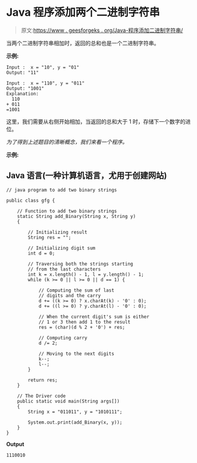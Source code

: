 # Java 程序添加两个二进制字符串

> 原文:[https://www . geesforgeks . org/Java-程序添加二进制字符串/](https://www.geeksforgeeks.org/java-program-to-add-two-binary-strings/)

当两个二进制字符串相加时，返回的总和也是一个二进制字符串。

**示例:**

```
Input :  x = "10", y = "01"
Output: "11"

Input :  x = "110", y = "011"
Output: "1001"
Explanation:
  110 
+ 011
=1001
```

这里，我们需要从右侧开始相加，当返回的总和大于 1 时，存储下一个数字的进位。

*为了得到上述题目的清晰概念，我们来看一个程序。*

**示例:**

## Java 语言(一种计算机语言，尤用于创建网站)

```
// java program to add two binary strings

public class gfg {

    // Function to add two binary strings
    static String add_Binary(String x, String y)
    {

        // Initializing result
        String res = "";

        // Initializing digit sum
        int d = 0;

        // Traversing both the strings starting
        // from the last characters
        int k = x.length() - 1, l = y.length() - 1;
        while (k >= 0 || l >= 0 || d == 1) {

            // Computing the sum of last
            // digits and the carry
            d += ((k >= 0) ? x.charAt(k) - '0' : 0);
            d += ((l >= 0) ? y.charAt(l) - '0' : 0);

            // When the current digit's sum is either
            // 1 or 3 then add 1 to the result
            res = (char)(d % 2 + '0') + res;

            // Computing carry
            d /= 2;

            // Moving to the next digits
            k--;
            l--;
        }

        return res;
    }

    // The Driver code
    public static void main(String args[])
    {
        String x = "011011", y = "1010111";

        System.out.print(add_Binary(x, y));
    }
}
```

**Output**

```
1110010
```